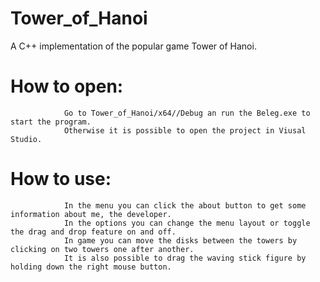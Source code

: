 # Tower_of_Hanoi
A C++ implementation of the popular game Tower of Hanoi.


# How to open:

                Go to Tower_of_Hanoi/x64//Debug an run the Beleg.exe to start the program. 
                Otherwise it is possible to open the project in Viusal Studio.
              
          
# How to use:
  
                In the menu you can click the about button to get some information about me, the developer.
                In the options you can change the menu layout or toggle the drag and drop feature on and off.
                In game you can move the disks between the towers by clicking on two towers one after another. 
                It is also possible to drag the waving stick figure by holding down the right mouse button.
